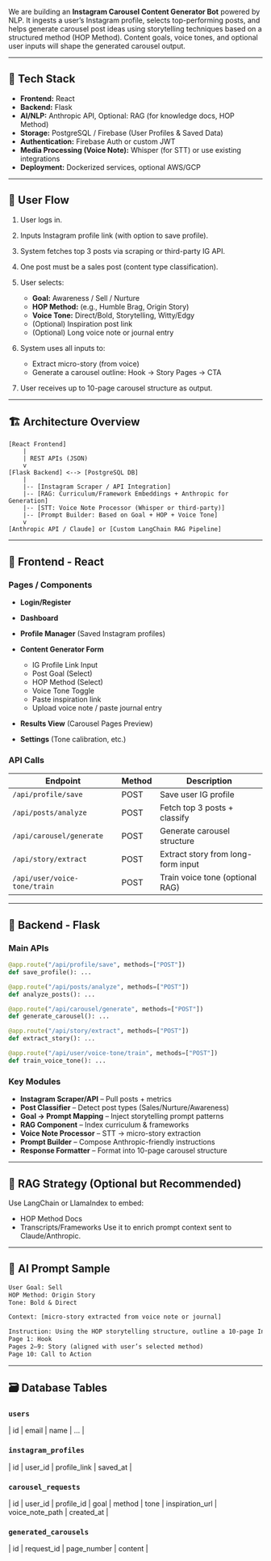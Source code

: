 
We are building an **Instagram Carousel Content Generator Bot** powered by NLP. It ingests a user’s Instagram profile, selects top-performing posts, and helps generate carousel post ideas using storytelling techniques based on a structured method (HOP Method). Content goals, voice tones, and optional user inputs will shape the generated carousel output.

---

## 🧱 **Tech Stack**

* **Frontend:** React
* **Backend:** Flask
* **AI/NLP:** Anthropic API, Optional: RAG (for knowledge docs, HOP Method)
* **Storage:** PostgreSQL / Firebase (User Profiles & Saved Data)
* **Authentication:** Firebase Auth or custom JWT
* **Media Processing (Voice Note):** Whisper (for STT) or use existing integrations
* **Deployment:** Dockerized services, optional AWS/GCP

---

## 📲 **User Flow**

1. User logs in.
2. Inputs Instagram profile link (with option to save profile).
3. System fetches top 3 posts via scraping or third-party IG API.
4. One post must be a sales post (content type classification).
5. User selects:

   * **Goal:** Awareness / Sell / Nurture
   * **HOP Method:** (e.g., Humble Brag, Origin Story)
   * **Voice Tone:** Direct/Bold, Storytelling, Witty/Edgy
   * (Optional) Inspiration post link
   * (Optional) Long voice note or journal entry
6. System uses all inputs to:

   * Extract micro-story (from voice)
   * Generate a carousel outline: Hook → Story Pages → CTA
7. User receives up to 10-page carousel structure as output.

---

## 🏗️ **Architecture Overview**

```text
[React Frontend]
    |
    | REST APIs (JSON)
    v
[Flask Backend] <--> [PostgreSQL DB]
    |
    |-- [Instagram Scraper / API Integration]
    |-- [RAG: Curriculum/Framework Embeddings + Anthropic for Generation]
    |-- [STT: Voice Note Processor (Whisper or third-party)]
    |-- [Prompt Builder: Based on Goal + HOP + Voice Tone]
    v
[Anthropic API / Claude] or [Custom LangChain RAG Pipeline]
```

---

## 🔗 **Frontend - React**

### Pages / Components

* **Login/Register**
* **Dashboard**
* **Profile Manager** (Saved Instagram profiles)
* **Content Generator Form**

  * IG Profile Link Input
  * Post Goal (Select)
  * HOP Method (Select)
  * Voice Tone Toggle
  * Paste inspiration link
  * Upload voice note / paste journal entry
* **Results View** (Carousel Pages Preview)
* **Settings** (Tone calibration, etc.)

### API Calls

| Endpoint                     | Method | Description                        |
| ---------------------------- | ------ | ---------------------------------- |
| `/api/profile/save`          | POST   | Save user IG profile               |
| `/api/posts/analyze`         | POST   | Fetch top 3 posts + classify       |
| `/api/carousel/generate`     | POST   | Generate carousel structure        |
| `/api/story/extract`         | POST   | Extract story from long-form input |
| `/api/user/voice-tone/train` | POST   | Train voice tone (optional RAG)    |

---

## 🔌 **Backend - Flask**

### Main APIs

```python
@app.route("/api/profile/save", methods=["POST"])
def save_profile(): ...

@app.route("/api/posts/analyze", methods=["POST"])
def analyze_posts(): ...

@app.route("/api/carousel/generate", methods=["POST"])
def generate_carousel(): ...

@app.route("/api/story/extract", methods=["POST"])
def extract_story(): ...

@app.route("/api/user/voice-tone/train", methods=["POST"])
def train_voice_tone(): ...
```

### Key Modules

* **Instagram Scraper/API** – Pull posts + metrics
* **Post Classifier** – Detect post types (Sales/Nurture/Awareness)
* **Goal → Prompt Mapping** – Inject storytelling prompt patterns
* **RAG Component** – Index curriculum & frameworks
* **Voice Note Processor** – STT → micro-story extraction
* **Prompt Builder** – Compose Anthropic-friendly instructions
* **Response Formatter** – Format into 10-page carousel structure

---

## 📘 **RAG Strategy (Optional but Recommended)**

Use LangChain or LlamaIndex to embed:

* HOP Method Docs
* Transcripts/Frameworks
  Use it to enrich prompt context sent to Claude/Anthropic.

---

## 🧪 **AI Prompt Sample**

```txt
User Goal: Sell
HOP Method: Origin Story
Tone: Bold & Direct

Context: [micro-story extracted from voice note or journal]

Instruction: Using the HOP storytelling structure, outline a 10-page Instagram carousel. 
Page 1: Hook
Pages 2–9: Story (aligned with user’s selected method)
Page 10: Call to Action
```

---

## 🗃️ **Database Tables**

### `users`

\| id | email | name | ... |

### `instagram_profiles`

\| id | user\_id | profile\_link | saved\_at |

### `carousel_requests`

\| id | user\_id | profile\_id | goal | method | tone | inspiration\_url | voice\_note\_path | created\_at |

### `generated_carousels`

\| id | request\_id | page\_number | content |


